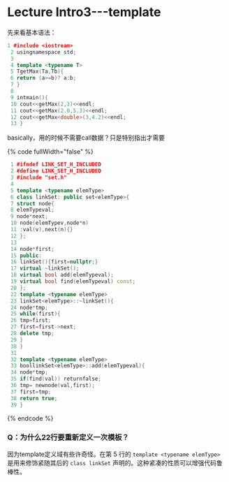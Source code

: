 # Lecture Intro3---template

先来看基本语法：

```cpp
1 #include <iostream>
 2 usingnamespace std;
 3
 4 template <typename T>
 5 TgetMax(Ta,Tb){
 6 return (a>=b)? a:b;
 7 }
 8
 9 intmain(){
 10 cout<<getMax(2,3)<<endl;
 11 cout<<getMax(2.0,5.3)<<endl;
 12 cout<<getMax<double>(3,4.2)<<endl;
 13 }
```

basically，用的时候不需要call数据？只是特别指出才需要

{% code fullWidth="false" %}
```cpp
 1 #ifndef LINK_SET_H_INCLUDED
 2 #define LINK_SET_H_INCLUDED
 3 #include "set.h"
 4
 5 template <typename elemType>
 6 class linkSet: public set<elemType>{
 7 struct node{
 8 elemTypeval;
 9 node*next;
 10 node(elemTypev,node*n)
 11 :val(v),next(n){}
 12 };
 13
 14 node*first;
 15 public:
 16 linkSet(){first=nullptr;}
 17 virtual ~linkSet();
 18 virtual bool add(elemTypeval);
 19 virtual bool find(elemTypeval) const;
 20 };
 22 template <typename elemType>
 23 linkSet<elemType>::~linkSet(){
 24 node*tmp;
 25 while(first){
 26 tmp=first;
 27 first=first->next;
 28 delete tmp;
 29 }
 30 }
 31
 32 template <typename elemType>
 33 boollinkSet<elemType>::add(elemTypeval){
 34 node*tmp;
 35 if(find(val)) returnfalse;
 36 tmp= newnode(val,first);
 37 first=tmp;
 38 return true;
 39 }
```
{% endcode %}

### Q：为什么22行要重新定义一次模板？

因为template定义域有些许奇怪。在第 5 行的 `template <typename elemType>` 是用来修饰紧随其后的 `class linkSet` 声明的。这种紧凑的性质可以增强代码鲁棒性。

###
